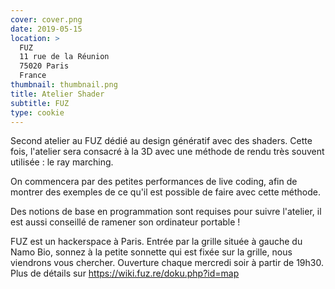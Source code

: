```yaml
---
cover: cover.png
date: 2019-05-15
location: >
  FUZ
  11 rue de la Réunion
  75020 Paris
  France
thumbnail: thumbnail.png
title: Atelier Shader
subtitle: FUZ
type: cookie
---
```


Second atelier au FUZ dédié au design génératif avec des shaders. Cette fois, l'atelier sera consacré à la 3D avec une méthode de rendu très souvent utilisée : le ray marching.

On commencera par des petites performances de live coding, afin de montrer des exemples de ce qu'il est possible de faire avec cette méthode.

Des notions de base en programmation sont requises pour suivre l'atelier, il est aussi conseillé de ramener son ordinateur portable !

FUZ est un hackerspace à Paris. Entrée par la grille située à gauche du Namo Bio, sonnez à la petite sonnette qui est fixée sur la grille, nous viendrons vous chercher. Ouverture chaque mercredi soir à partir de 19h30. Plus de détails sur https://wiki.fuz.re/doku.php?id=map
